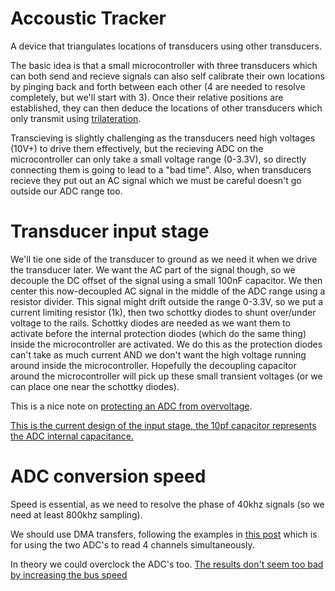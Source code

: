 # Accoustic Tracker
A device that triangulates locations of transducers using other transducers.

The basic idea is that a small microcontroller with three transducers which can both send and recieve signals can also self calibrate their own locations by pinging back and forth between each other (4 are needed to resolve completely, but we'll start with 3). Once their relative positions are established, they can then deduce the locations of other transducers which only transmit using [trilateration](https://en.wikipedia.org/wiki/Trilateration).

Transcieving is slightly challenging as the transducers need high voltages (10V+) to drive them effectively, but the recieving ADC on the microcontroller can only take a small voltage range (0-3.3V), so directly connecting them is going to lead to a "bad time". Also, when transducers recieve they put out an AC signal which we must be careful doesn't go outside our ADC range too. 

# Transducer input stage
We'll tie one side of the transducer to ground as we need it when we drive the transducer later. We want the AC part of the signal though, so we decouple the DC offset of the signal using a small 100nF capacitor. We then center this now-decoupled AC signal in the middle of the ADC range using a resistor divider. This signal might drift outside the range 0-3.3V, so we put a current limiting resistor (1k), then two schottky diodes to shunt over/under voltage to the rails. Schottky diodes are needed as we want them to activate before the internal protection diodes (which do the same thing) inside the microcontroller are activated. We do this as the protection diodes can't take as much current AND we don't want the high voltage running around inside the microcontroller. Hopefully the decoupling capacitor around the microcontroller will pick up these small transient voltages (or we can place one near the schottky diodes).

This is a nice note on [protecting an ADC from overvoltage](http://www.analog.com/en/technical-articles/protecting-adc-inputs.html).

[This is the current design of the input stage, the 10pf capacitor represents the ADC internal capacitance.](http://www.falstad.com/circuit/circuitjs.html?cct=$+1+7.8125e-7+0.48711659992454737+50+5+43%0Av+128+208+128+256+0+2+40000+1+0+0+0.5%0Ag+32+304+32+336+0%0Ac+128+208+256+208+0+1.0000000000000001e-7+8.119252229268675%0Ar+304+64+304+128+0+10000%0Ar+304+64+304+0+0+10000%0AR+304+0+304+-32+0+0+40+3.3+0+0+0.5%0Ag+304+128+304+144+0%0Aw+256+208+320+208+0%0Ac+464+208+528+208+0+1e-11+0.04825457246873918%0Ag+464+272+464+304+0%0Ax+-27+369+106+399+4+24+Transducer%5C%5CnCapacitance%0Ax+540+221+668+278+4+24+ADC%5C%5Cninput%5C%5Cncapacitance%0Aw+304+64+256+64+0%0Aw+256+64+256+208+0%0Ax+337+42+414+99+4+24+Bias%5C%5Cnvoltage%5C%5Cnsource%0Ac+32+240+32+304+0+1.9e-9+0.015179359829033068%0Aw+32+208+128+208+0%0Ar+-176+128+-240+128+0+2200%0Ar+-48+224+-112+224+0+1000%0Ar+320+208+416+208+0+10000%0Aw+-16+208+-16+144+0%0Aw+-16+144+32+144+0%0Aw+-16+128+-16+144+0%0Ag+-16+240+-16+272+0%0AR+-16+48+-16+16+0+0+40+20+0+0+0.5%0As+128+256+128+304+0+1+false%0Ag+128+304+128+336+0%0Ax+157+278+250+308+4+24+Simulate%5C%5Cninput%0Aw+32+208+32+240+0%0Aw+-112+224+-144+224+0%0Av+-304+128+-240+128+0+2+40000+1.65+1.65+3.141592653589793+0.5%0Av+-304+224+-240+224+0+2+40000+1.65+1.65+0+0.5%0Aw+-304+128+-304+224+0%0Aw+-304+224+-304+272+0%0Ag+-304+320+-304+352+0%0At+-48+224+-16+224+0+1+0.620471169059064+0.635650528888097+100%0At+-48+112+-16+112+0+-1+19.984820636771058+-3.3999079107616126e-9+100%0At+-176+128+-144+128+0+1+-19.99999999611609+2.6399999996841956e-10+100%0Ag+-144+144+-144+160+0%0Ar+-144+112+-96+112+0+1000%0Aw+-16+48+-16+96+0%0Ar+-64+48+-64+112+0+10000%0Aw+-64+48+-16+48+0%0Aw+-48+112+-64+112+0%0Aw+-64+112+-96+112+0%0Aw+-144+224+-240+224+0%0Ad+464+208+464+160+1+0.805904783%0Ad+464+272+464+208+1+0.805904783%0AR+464+160+464+128+0+0+40+3.3+0+0+0.5%0Aw+528+208+528+272+0%0Aw+464+272+528+272+0%0Aw+416+208+464+208+0%0As+-304+272+-304+320+0+0+false%0Ax+-272+295+-183+325+4+24+simulate%5C%5Cndriving%0Aw+32+144+32+208+0%0Az+416+208+416+160+1+0.805904783+3.3%0Az+416+272+416+208+1+0.805904783+3.3%0Aw+416+272+464+272+0%0Aw+416+160+464+160+0%0Ao+8+1+0+4099+5+0.00009765625+0+2+8+3%0A)

# ADC conversion speed
Speed is essential, as we need to resolve the phase of 40khz signals (so we need at least 800khz sampling).

We should use DMA transfers, following the examples in [this post](https://forum.pjrc.com/threads/30171-Reconfigure-ADC-via-a-DMA-transfer-to-allow-multiple-Channel-Acquisition) which is for using the two ADC's to read 4 channels simultaneously. 

In theory we could overclock the ADC's too. [The results don't seem too bad by increasing the bus speed](https://forum.pjrc.com/threads/30171-Reconfigure-ADC-via-a-DMA-transfer-to-allow-multiple-Channel-Acquisition)
